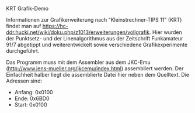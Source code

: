 KRT Grafik-Demo

Informationen zur Grafikerweiterung nach "Kleinstrechner-TIPS 11" (KRT) findet man auf https://hc-ddr.hucki.net/wiki/doku.php/z1013/erweiterungen/vollgrafik. Hier wurden der Punktsetz- und der Linenalgorithmus aus der Zeitschrift Funkamateur 91/7 abgetippt und weiterentwickelt sowie verschiedene Grafikexperimente durchgeführt.

Das Programm muss mit dem Assembler aus dem JKC-Emu (http://www.jens-mueller.org/jkcemu/index.html) assembliert werden. Der Einfachheit halber liegt die assemblierte Datei hier neben dem Quelltext. Die Adressen sind:

* Anfang: 0x0100
* Ende: 0x6BD0
* Start: 0x0100
